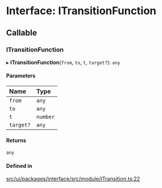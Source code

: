 # Interface: ITransitionFunction

## Callable

### ITransitionFunction

▸ **ITransitionFunction**(`from`, `to`, `t`, `target?`): `any`

#### Parameters

| Name | Type |
| :------ | :------ |
| `from` | `any` |
| `to` | `any` |
| `t` | `number` |
| `target?` | `any` |

#### Returns

`any`

#### Defined in

[src/ui/packages/interface/src/module/ITransition.ts:22](https://github.com/leaferjs/leafer-ui/blob/bf25826307b66b28129b03872bb2832c8787db48/packages/interface/src/module/ITransition.ts#L22)
